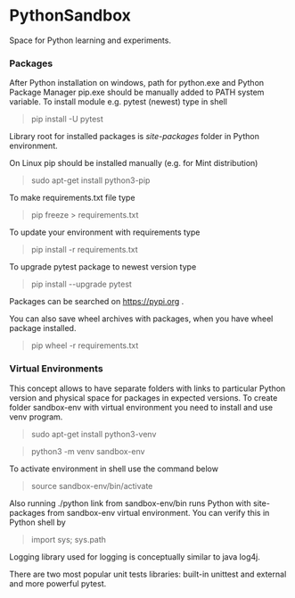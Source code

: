 # PythonSandbox
Space for Python learning and experiments.

### Packages
After Python installation on windows,
path for python.exe and Python Package Manager pip.exe
should be manually added to PATH system variable.
To install module e.g. pytest (newest) type in shell
> pip install -U pytest

Library root for installed packages is *site-packages* folder in Python environment.

On Linux pip should be installed manually (e.g. for Mint distribution)
> sudo apt-get install python3-pip

To make requirements.txt file type
> pip freeze > requirements.txt

To update your environment with requirements type
> pip install -r requirements.txt

To upgrade pytest package to newest version type
> pip install --upgrade pytest

Packages can be searched on https://pypi.org .

You can also save wheel archives with packages, when you have wheel package installed.
> pip wheel -r requirements.txt

### Virtual Environments
This concept allows to have separate folders with links to particular
Python version and physical space for packages in expected versions.
To create folder sandbox-env with virtual environment
you need to install and use venv program.
> sudo apt-get install python3-venv

> python3 -m venv sandbox-env

To activate environment in shell use the command below
> source sandbox-env/bin/activate

Also running ./python link from sandbox-env/bin runs Python with
site-packages from sandbox-env virtual environment.
You can verify this in Python shell by
> import sys; sys.path

Logging library used for logging is conceptually similar to java log4j.

There are two most popular unit tests libraries: built-in unittest and external and more powerful pytest.
